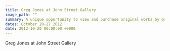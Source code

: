 ```yaml
---
title: Greg Jones at John Street Gallery
image_path: ""
summary: A unique opportunity to view and purchase original works by Greg at a price that can suit most pockets. 
dates: October 20-27 2012
date: 2012-10-20 00:00:00 +0000
---
```


Greg Jones at John Street Gallery

